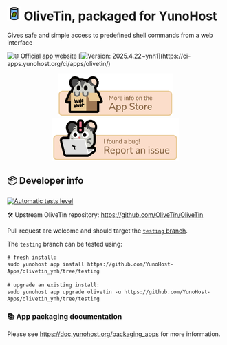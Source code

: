 <!--
N.B.: This README was automatically generated by <https://github.com/YunoHost/apps_tools/blob/main/readme_generator>
It shall NOT be edited by hand.
-->

<h1>
  <img src="https://raw.githubusercontent.com/YunoHost/apps/main/logos/olivetin.png" width="32px" alt="Logo of OliveTin">
  OliveTin, packaged for YunoHost
</h1>

Gives safe and simple access to predefined shell commands from a web interface

[![🌐 Official app website](https://img.shields.io/badge/Official_app_website-darkgreen?style=for-the-badge)](https://www.olivetin.app)
[![Version: 2025.4.22~ynh1](https://img.shields.io/badge/Version-2025.4.22~ynh1-rgba(0,150,0,1)?style=for-the-badge)](https://ci-apps.yunohost.org/ci/apps/olivetin/)

<div align="center">
<a href="https://apps.yunohost.org/app/olivetin"><img height="100px" src="https://github.com/YunoHost/yunohost-artwork/raw/refs/heads/main/badges/neopossum-badges/badge_more_info_on_the_appstore.svg"/></a>
<a href="https://github.com/YunoHost-Apps/olivetin_ynh/issues"><img height="100px" src="https://github.com/YunoHost/yunohost-artwork/raw/refs/heads/main/badges/neopossum-badges/badge_report_an_issue.svg"/></a>
</div>

## 📦 Developer info

[![Automatic tests level](https://apps.yunohost.org/badge/cilevel/olivetin)](https://ci-apps.yunohost.org/ci/apps/olivetin/)

🛠️ Upstream OliveTin repository: <https://github.com/OliveTin/OliveTin>

Pull request are welcome and should target the [`testing` branch](https://github.com/YunoHost-Apps/olivetin_ynh/tree/testing).

The `testing` branch can be tested using:
```
# fresh install:
sudo yunohost app install https://github.com/YunoHost-Apps/olivetin_ynh/tree/testing

# upgrade an existing install:
sudo yunohost app upgrade olivetin -u https://github.com/YunoHost-Apps/olivetin_ynh/tree/testing
```

### 📚 App packaging documentation

Please see <https://doc.yunohost.org/packaging_apps> for more information.